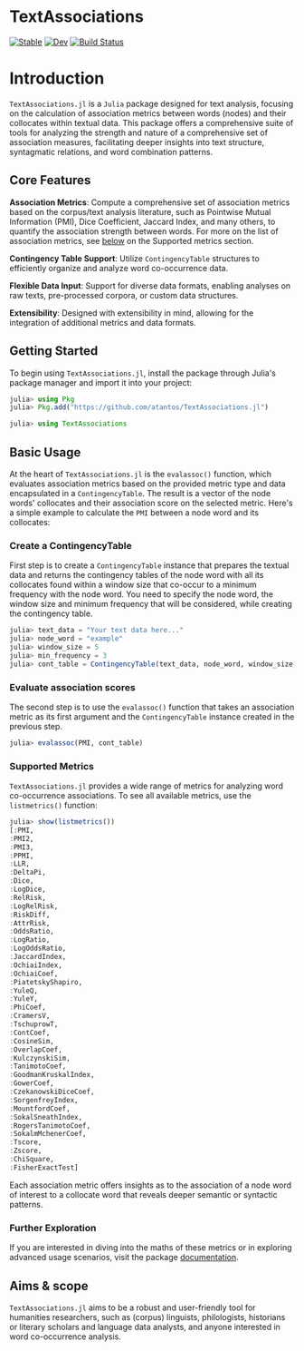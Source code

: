 # TextAssociations

[![Stable](https://img.shields.io/badge/docs-stable-blue.svg)](https://atantos.github.io/TextAssociations.jl/stable/)
[![Dev](https://img.shields.io/badge/docs-dev-blue.svg)](https://atantos.github.io/TextAssociations.jl/dev/)
[![Build Status](https://github.com/atantos/TextAssociations.jl/actions/workflows/CI.yml/badge.svg?branch=main)](https://github.com/atantos/TextAssociations.jl/actions/workflows/CI.yml?query=branch%3Amain)

# Introduction

`TextAssociations.jl` is a `Julia` package designed for text analysis, focusing on the calculation of association metrics between words (nodes) and their collocates within textual data. This package offers a comprehensive suite of tools for analyzing the strength and nature of a comprehensive set of association measures, facilitating deeper insights into text structure, syntagmatic relations, and word combination patterns.

## Core Features

**Association Metrics**: Compute a comprehensive set of association metrics based on the corpus/text analysis literature, such as Pointwise Mutual Information (PMI), Dice Coefficient, Jaccard Index, and many others, to quantify the association strength between words. For more on the list of association metrics, see [below](#supported-metrics) on the Supported metrics section.

**Contingency Table Support**: Utilize `ContingencyTable` structures to efficiently organize and analyze word co-occurrence data.

**Flexible Data Input**: Support for diverse data formats, enabling analyses on raw texts, pre-processed corpora, or custom data structures.

**Extensibility**: Designed with extensibility in mind, allowing for the integration of additional metrics and data formats.

## Getting Started

To begin using `TextAssociations.jl`, install the package through Julia's package manager and import it into your project:

```julia
julia> using Pkg
julia> Pkg.add("https://github.com/atantos/TextAssociations.jl")

julia> using TextAssociations
```

## Basic Usage

At the heart of `TextAssociations.jl` is the `evalassoc()` function, which evaluates association metrics based on the provided metric type and data encapsulated in a `ContingencyTable`. The result is a vector of the node words' collocates and their association score on the selected metric. Here's a simple example to calculate the `PMI` between a node word and its collocates:

### Create a ContingencyTable

First step is to create a `ContingencyTable` instance that prepares the textual data and returns the contingency tables of the node word with all its collocates found within a window size that co-occur to a minimum frequency with the node word. You need to specify the node word, the window size and minimum frequency that will be considered, while creating the contingency table.


```julia
julia> text_data = "Your text data here..."
julia> node_word = "example"
julia> window_size = 5
julia> min_frequency = 3
julia> cont_table = ContingencyTable(text_data, node_word, window_size, min_frequency)
```

### Evaluate association scores

The second step is to use the `evalassoc()` function that takes an association metric as its first argument and the `ContingencyTable` instance created in the previous step. 

```julia
julia> evalassoc(PMI, cont_table)
```

### Supported Metrics

`TextAssociations.jl` provides a wide range of metrics for analyzing word co-occurrence associations. To see all available metrics, use the `listmetrics()` function:

```julia
julia> show(listmetrics())
[:PMI,
:PMI2,
:PMI3,
:PPMI,
:LLR,
:DeltaPi,
:Dice,
:LogDice,
:RelRisk,
:LogRelRisk,
:RiskDiff,
:AttrRisk,
:OddsRatio,
:LogRatio,
:LogOddsRatio,
:JaccardIndex,
:OchiaiIndex,
:OchiaiCoef,
:PiatetskyShapiro,
:YuleQ,
:YuleY,
:PhiCoef,
:CramersV,
:TschuprowT,
:ContCoef,
:CosineSim,
:OverlapCoef,
:KulczynskiSim,
:TanimotoCoef,
:GoodmanKruskalIndex,
:GowerCoef,
:CzekanowskiDiceCoef,
:SorgenfreyIndex,
:MountfordCoef,
:SokalSneathIndex,
:RogersTanimotoCoef,
:SokalmMchenerCoef,
:Tscore,
:Zscore,
:ChiSquare,
:FisherExactTest]
```

Each association metric offers insights as to the association of a node word of interest to a collocate word that reveals deeper semantic or syntactic patterns.

### Further Exploration

If you are interested in diving into the maths of these metrics or in exploring advanced usage scenarios, visit the package [documentation](https://atantos.github.io/TextAssociations.jl/dev/). 

## Aims & scope

`TextAssociations.jl` aims to be a robust and user-friendly tool for humanities researchers, such as (corpus) linguists, philologists, historians or literary scholars and language data analysts, and anyone interested in word co-occurrence analysis. 

